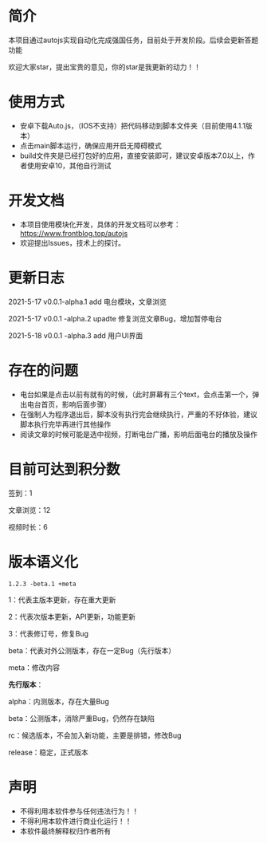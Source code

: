 

# 简介

本项目通过autojs实现自动化完成强国任务，目前处于开发阶段。后续会更新答题功能

欢迎大家star，提出宝贵的意见，你的star是我更新的动力！！

# 使用方式

- 安卓下载Auto.js，（IOS不支持）把代码移动到脚本文件夹（目前使用4.1.1版本）
- 点击main脚本运行，确保应用开启无障碍模式
- build文件夹是已经打包好的应用，直接安装即可，建议安卓版本7.0以上，作者使用安卓10，其他自行测试

# 开发文档

- 本项目使用模块化开发，具体的开发文档可以参考：https://www.frontblog.top/autojs
- 欢迎提出Issues，技术上的探讨。

# 更新日志

2021-5-17   v0.0.1-alpha.1   add    电台模块，文章浏览

2021-5-17   v0.0.1 -alpha.2     upadte  修复浏览文章Bug，增加暂停电台

2021-5-18   v0.0.1 -alpha.3    add    用户UI界面

# 存在的问题

- 电台如果是点击以前有就有的时候，（此时屏幕有三个text，会点击第一个，弹出电台首页，影响后面步骤）
- 在强制人为程序退出后，脚本没有执行完会继续执行，严重的不好体验，建议脚本执行完毕再进行其他操作
- 阅读文章的时候可能是选中视频，打断电台广播，影响后面电台的播放及操作

# 目前可达到积分数

签到：1

文章浏览：12

视频时长：6

# 版本语义化

```
1.2.3 -beta.1 +meta
```

1：代表主版本更新，存在重大更新

2：代表次版本更新，API更新，功能更新

3：代表修订号，修复Bug

beta：代表对外公测版本，存在一定Bug（先行版本）

meta：修改内容

**先行版本**：

alpha：内测版本，存在大量Bug

beta：公测版本，消除严重Bug，仍然存在缺陷

rc：候选版本，不会加入新功能，主要是排错，修改Bug

release：稳定，正式版本

# 声明

- 不得利用本软件参与任何违法行为！！
- 不得利用本软件进行商业化运行！！
- 本软件最终解释权归作者所有

